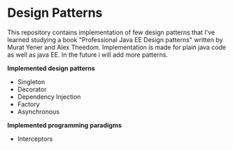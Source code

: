 # Design Patterns

This repository contains implementation of few design patterns that I've learned studying a book "Professional Java EE Design patterns" written by Murat Yener and Alex Theedom. Implementation is made for plain java code as well as java EE. In the future i will add more patterns. 

**Implemented design patterns**
* Singleton
* Decorator
* Dependency Injection
* Factory
* Asynchronous

**Implemented programming paradigms**
* Interceptors

